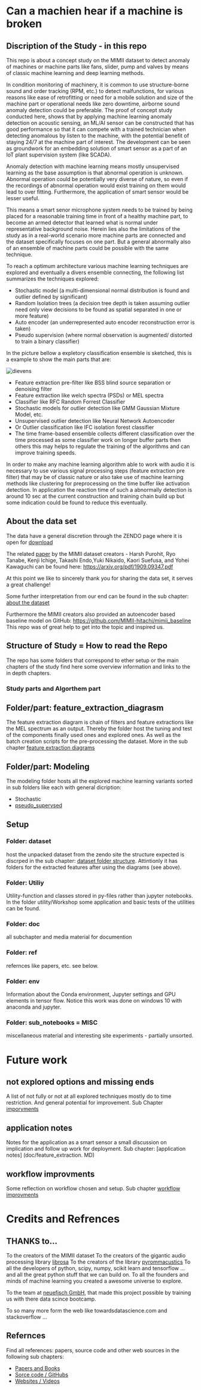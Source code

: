 # Can a machien hear if a machine is broken

## Discription of the Study - in this repo

This repo is about a concept study on the MIMII dataset to detect anomaly of machines or machine parts like fans, slider, pump and valves by means of classic machine learning and  deep learning methods. 

In condition monitoring of machinery, it is common to use structure-borne sound and order tracking (RPM, etc.) to detect malfunctions, for various reasons like ease of retrofitting or need for a mobile solution and size of the machine part or operational needs like zero downtime, airborne sound anomaly detection could be preferable. The proof of concept study conducted here, shows that by applying machine learning anomaly detection on acoustic sensing, an ML/AI sensor can be constructed that has good performance so that it can compete with a trained technician when detecting anomalous by listen to the machine, with the potential benefit of staying 24/7 at the machine part of interest. The development can be seen as groundwork for an embedding solution of smart sensor as a part of an IoT plant supervision system (like SCADA).

Anomaly detection with machine learning means mostly unsupervised learning as the base assumption is that abnormal operation is unknown. Abnormal operation could be potentially very diverse of nature, so even if the recordings of abnormal operation would exist training on them would lead to over fitting. Furthermore, the application of smart sensor would be lesser useful. 

This means a smart senor microphone system needs to be trained by being placed for a reasonable training time in front of a healthy machine part, to become an armed detector that learned what is normal under representative background noise. Herein lies also the limitations of the study as in a real-world scenario more machine parts are connected and the dataset specifically focuses on one part. But a general abnormally also of an ensemble of machine parts could be possible with the same technique.

To reach a optimum architecture various machine learning techniques are explored and eventually a divers ensemble connecting, the following list summarizes the techniques explored:

*	Stochastic model (a multi-dimensional normal distribution is found and outlier defined by significant)
*	Random Isolation trees (a decision tree depth is taken assuming outlier need only view decisions to be found as spatial separated in one or more feature)
*	Auto encoder (an underrepresented auto encoder reconstruction error is taken)
*	Pseudo supervision (where normal observation is augmented/ distorted to train a binary classifier)

In the picture bellow a expletory classification ensemble is sketched, this is a example to show the main parts that are:

![dievens](doc/media_main/DiverseEnsamble_general_examble.png)

*	Feature extraction pre-filter like BSS blind source separation or denoising filter
*	Feature extraction like welch spectra (PSDs) or MEL spectra  
*	Classifier like RFC Random Forrest Classifier
*	Stochastic models for outlier detection like GMM Gaussian Mixture Model, etc.
*	Unsupervised outlier detection like Neural Network Autoencoder 
*	Or Outlier classification like IFC isolation forest classifier
*	The time frame-based ensemble collects different classification over the time processed as some classifier work on longer buffer parts then others this may helps to regulate the training of the algorithms and can improve training speeds.

In order to make any machine learning algorithm able to work with audio it is necessary to use various signal processing steps (feature extraction pre filter) that may be of classic nature or also take use of machine learning methods like clustering for preprocessing on the time buffer like activation detection. 
In application the reaction time of such a abnormally detection is around 10 sec at the current construction and training chain build up but some indication could be found to reduce this eventually. 

## About the data set

The data have a general discretion through the ZENDO page where it is open for [download](https://zenodo.org/record/3384388#.XpNAUpnRYuV)

The related [paper](https://arxiv.org/pdf/1909.09347.pdf) by the MIMII dataset creators  - Harsh Purohit, Ryo Tanabe, Kenji Ichige, Takashi Endo,Yuki Nikaido, Kaori Suefusa, and Yohei Kawaguchi can be found here: https://arxiv.org/pdf/1909.09347.pdf

At this point we like to sincerely thank you for sharing the data set, it serves a great challenge!

Some further interpretation from our end can be found in the sub chapter: [about the dataset](doc/about_the_dataset.md)

Furthermore the MIMII creators also provided an autoencoder based baseline model on GitHub:
https://github.com/MIMII-hitachi/mimii_baseline
This repo was of great help to get into the topic and inspired us.

## Structure of Study = How to read the Repo

The repo has some folders that correspond to ether setup or the main chapters of the study find here some overview information and links to the in depth chapters.

### Study parts and Algorthem part

## Folder/part: feature_extraction_diagrasm
The feature extraction diagram is chain of filters and feature extractions like the MEL spectrum as an output. Thereby the folder host the tuning and test of the components finally used ones and explored ones. As well as the batch creation scripts for the pre-processing the dataset. More in the sub chapter [feature extraction diagrams](doc/feature_extraction.md)

## Folder/part: Modeling
The modeling folder hosts all the explored machine learning variants sorted in sub folders like each with general dicription: 
* Stochastic 
* [pseudo_supervsed](modeling/pseudo_supervised/pseudo_supervised.md)



## Setup 
### Folder: dataset
host the unpacked dataset from the zendo site the structure expected is discrped in the sub chapter: [dataset folder structure](dataset/dataset_struct.md).
Attintionly it has folders for the extracted features after using the diagrams (see above).

### Folder: Utiliy
Utility-function and classes stored in py-files rather than jupyter notebooks. In the folder utility/Workshop some application and basic tests of the utilities can be found.

### Folder: doc
all subchapter and media material for documention

### Folder: ref
refernces like papers, etc. see below.

### Folder: env
Information about the Conda environment, Jupyter settings and GPU elements in tensor flow. Notice this work was done on windows 10 with anaconda and jupyter.

### Folder: sub_notebooks = MISC
miscellaneous material and interesting site experiments - partially unsorted.

# Future work

## not explored options and missing ends
A list of not fully or not at all explored techniques mostly do to time restriction. And general potential for improvement. Sub Chapter [imporvments](doc/imporvments.md)

## application notes
Notes for the application as a smart sensor a small discussion on implication and follow up work for deployment. Sub chapter: [application notes] (doc/feature_extraction. MD) 

## workflow improvments
Some reflection on workflow chosen and setup. Sub chapter [workflow improvments](doc/workflow_improvment.md) 


# Credits and Refrences

## THANKS to...

To the creators of the MIMII dataset
To the creators of the gigantic audio processing library [librosa](https://librosa.github.io/)
To the creators of the library [pyrommacustics](https://pyroomacoustics.readthedocs.io/en/pypi-release/)
To all the developers of python, scipy, numpy, scikit learn and tensorflow ... and all the great python stuff that we can build on.
To all the founders and minds of machine learning you created a awesome universe to explore.

To the team at [neuefisch GmbH](https://www.neuefische.de), that made this project possible by training us with there data scince bootcamp.

To so many more form the web like towardsdatascience.com and stackoverflow ...

## Refernces 
Find all references: papers, source code and other web sources in the following sub chapters: 

* [Papers and Books](ref/paper_list.md)   
* [Sorce code / GitHubs](ref/github_list.md)
* [Websites / Videos](ref/web_list.md)







